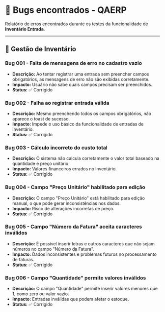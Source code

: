 # 🐞 Bugs encontrados - QAERP

Relatório de erros encontrados durante os testes da funcionalidade de **Inventário Entrada**.

---

## 🧾 Gestão de Inventário

### Bug 001 - Falta de mensagens de erro no cadastro vazio
- **Descrição:** Ao tentar registrar uma entrada sem preencher campos obrigatórios, as mensagens de erro não são exibidas corretamente.
- **Impacto:** Usuário não sabe quais campos precisam ser preenchidos.
- **Status:** ✅ Corrigido

### Bug 002 - Falha ao registrar entrada válida
- **Descrição:** Mesmo preenchendo todos os campos obrigatórios, não aparece o toast de sucesso.
- **Impacto:** Impede o uso básico da funcionalidade de entradas de inventário.
- **Status:** ✅ Corrigido

### Bug 003 - Cálculo incorreto do custo total
- **Descrição:** O sistema não calcula corretamente o valor total baseado na quantidade e preço unitário.
- **Impacto:** Valores financeiros errados no inventário.
- **Status:** ✅ Corrigido

### Bug 004 - Campo "Preço Unitário" habilitado para edição
- **Descrição:** O campo "Preço Unitário" está habilitado para edição manual, o que pode gerar inconsistências nos dados.
- **Impacto:** Risco de alterações incorretas de preço.
- **Status:** ✅ Corrigido

### Bug 005 - Campo "Número da Fatura" aceita caracteres inválidos
- **Descrição:** É possível inserir letras e outros caracteres que não sejam números no campo "Número da Fatura".
- **Impacto:** Dados inconsistentes e problemas futuros no processamento de faturas.
- **Status:** ✅ Corrigido

### Bug 006 - Campo "Quantidade" permite valores inválidos
- **Descrição:** O campo "Quantidade" permite inserir valores menores que 1, como zero ou valor vazio.
- **Impacto:** Entradas inválidas que podem afetar o estoque.
- **Status:** ✅ Corrigido
